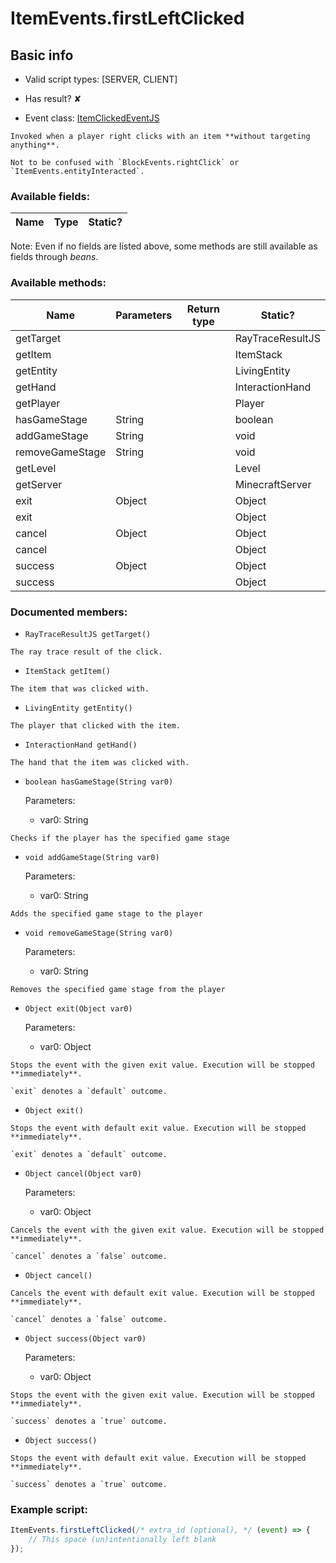 # ItemEvents.firstLeftClicked

## Basic info

- Valid script types: [SERVER, CLIENT]

- Has result? ✘

- Event class: [ItemClickedEventJS](https://github.com/KubeJS-Mods/KubeJS/tree/1902/common/src/main/java/dev/latvian/mods/kubejs/item/ItemClickedEventJS.java)

```
Invoked when a player right clicks with an item **without targeting anything**.

Not to be confused with `BlockEvents.rightClick` or `ItemEvents.entityInteracted`.
```

### Available fields:

| Name | Type | Static? |
| ---- | ---- | ------- |

Note: Even if no fields are listed above, some methods are still available as fields through *beans*.

### Available methods:

| Name | Parameters | Return type | Static? |
| ---- | ---------- | ----------- | ------- |
| getTarget |  |  | RayTraceResultJS | ✘ |
| getItem |  |  | ItemStack | ✘ |
| getEntity |  |  | LivingEntity | ✘ |
| getHand |  |  | InteractionHand | ✘ |
| getPlayer |  |  | Player | ✘ |
| hasGameStage | String |  | boolean | ✘ |
| addGameStage | String |  | void | ✘ |
| removeGameStage | String |  | void | ✘ |
| getLevel |  |  | Level | ✘ |
| getServer |  |  | MinecraftServer | ✘ |
| exit | Object |  | Object | ✘ |
| exit |  |  | Object | ✘ |
| cancel | Object |  | Object | ✘ |
| cancel |  |  | Object | ✘ |
| success | Object |  | Object | ✘ |
| success |  |  | Object | ✘ |


### Documented members:

- `RayTraceResultJS getTarget()`
```
The ray trace result of the click.
```

- `ItemStack getItem()`
```
The item that was clicked with.
```

- `LivingEntity getEntity()`
```
The player that clicked with the item.
```

- `InteractionHand getHand()`
```
The hand that the item was clicked with.
```

- `boolean hasGameStage(String var0)`

  Parameters:
  - var0: String

```
Checks if the player has the specified game stage
```

- `void addGameStage(String var0)`

  Parameters:
  - var0: String

```
Adds the specified game stage to the player
```

- `void removeGameStage(String var0)`

  Parameters:
  - var0: String

```
Removes the specified game stage from the player
```

- `Object exit(Object var0)`

  Parameters:
  - var0: Object

```
Stops the event with the given exit value. Execution will be stopped **immediately**.

`exit` denotes a `default` outcome.
```

- `Object exit()`
```
Stops the event with default exit value. Execution will be stopped **immediately**.

`exit` denotes a `default` outcome.
```

- `Object cancel(Object var0)`

  Parameters:
  - var0: Object

```
Cancels the event with the given exit value. Execution will be stopped **immediately**.

`cancel` denotes a `false` outcome.
```

- `Object cancel()`
```
Cancels the event with default exit value. Execution will be stopped **immediately**.

`cancel` denotes a `false` outcome.
```

- `Object success(Object var0)`

  Parameters:
  - var0: Object

```
Stops the event with the given exit value. Execution will be stopped **immediately**.

`success` denotes a `true` outcome.
```

- `Object success()`
```
Stops the event with default exit value. Execution will be stopped **immediately**.

`success` denotes a `true` outcome.
```



### Example script:

```js
ItemEvents.firstLeftClicked(/* extra_id (optional), */ (event) => {
	// This space (un)intentionally left blank
});
```

